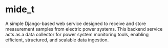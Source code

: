 # mide_t
A simple Django-based web service designed to receive and store measurement samples from electric power systems. This backend service acts as a data collector for power system monitoring tools, enabling efficient, structured, and scalable data ingestion.
